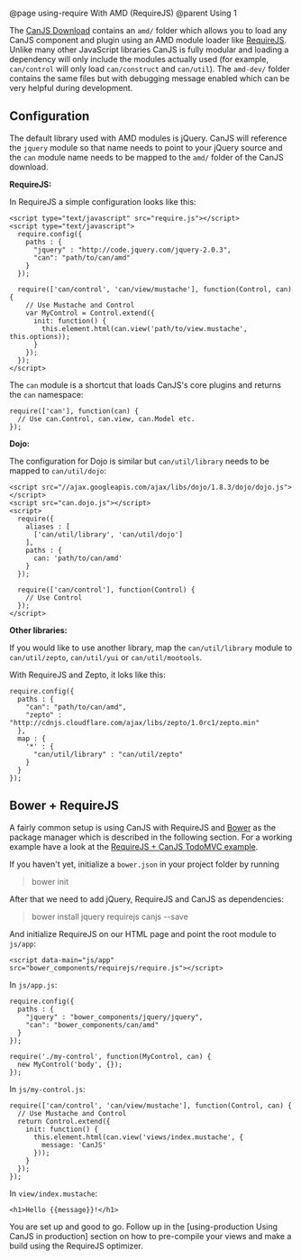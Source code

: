@page using-require With AMD (RequireJS)
@parent Using 1

The [CanJS Download](../download.html) contains an `amd/` folder which allows you to load any CanJS component and plugin using an AMD module loader like [RequireJS](http://requirejs.org/). Unlike many other JavaScript libraries CanJS is fully modular and loading a dependency will only include the modules actually used (for example, `can/control` will only load `can/construct` and `can/util`). The `amd-dev/` folder contains the same files but with debugging message enabled which can be very helpful during development.

## Configuration

The default library used with AMD modules is jQuery. CanJS will reference the `jquery` module so that name needs to point to your jQuery source and the `can` module name needs to be mapped to the `amd/` folder of the CanJS download.

__RequireJS:__

In RequireJS a simple configuration looks like this:

    <script type="text/javascript" src="require.js"></script>
    <script type="text/javascript">
      require.config({
        paths : {
          "jquery" : "http://code.jquery.com/jquery-2.0.3",
          "can": "path/to/can/amd"
        }
      });

      require(['can/control', 'can/view/mustache'], function(Control, can) {
        // Use Mustache and Control
        var MyControl = Control.extend({
          init: function() {
            this.element.html(can.view('path/to/view.mustache', this.options));
          }
        });
      });
    </script>

The `can` module is a shortcut that loads CanJS's core plugins and returns the `can` namespace:

    require(['can'], function(can) {
      // Use can.Control, can.view, can.Model etc.
    });

__Dojo:__

The configuration for Dojo is similar but `can/util/library` needs to be mapped to `can/util/dojo`:

    <script src="//ajax.googleapis.com/ajax/libs/dojo/1.8.3/dojo/dojo.js">
    </script>
    <script src="can.dojo.js"></script>
    <script>
      require({
        aliases : [
          ['can/util/library', 'can/util/dojo']
        ],
        paths : {
          can: 'path/to/can/amd'
        }
      });

      require(['can/control'], function(Control) {
        // Use Control
      });
    </script>

__Other libraries:__

If you would like to use another library, map the `can/util/library` module to `can/util/zepto`,
`can/util/yui` or `can/util/mootools`.

With RequireJS and Zepto, it loks like this:

    require.config({
      paths : {
        "can": "path/to/can/amd",
        "zepto" : "http://cdnjs.cloudflare.com/ajax/libs/zepto/1.0rc1/zepto.min"
      },
      map : {
        '*' : {
          "can/util/library" : "can/util/zepto"
        }
      }
    });

## Bower + RequireJS

A fairly common setup is using CanJS with RequireJS and [Bower](http://bower.io/) as the package manager which is described in the following section. For a working example have a look at the [RequireJS + CanJS TodoMVC example](http://todomvc.com/labs/dependency-examples/canjs_require/).

If you haven't yet, initialize a `bower.json` in your project folder by running

> bower init

After that we need to add jQuery, RequireJS and CanJS as dependencies:

> bower install jquery requirejs canjs --save

And initialize RequireJS on our HTML page and point the root module to `js/app`:

    <script data-main="js/app" src="bower_components/requirejs/require.js"></script>

In `js/app.js`:

    require.config({
      paths : {
        "jquery" : "bower_components/jquery/jquery",
        "can": "bower_components/can/amd"
      }
    });

    require('./my-control', function(MyControl, can) {
      new MyControl('body', {});
    });

In `js/my-control.js`:

    require(['can/control', 'can/view/mustache'], function(Control, can) {
      // Use Mustache and Control
      return Control.extend({
        init: function() {
          this.element.html(can.view('views/index.mustache', {
            message: 'CanJS'
          }));
        }
      });
    });

In `view/index.mustache`:

    <h1>Hello {{message}}!</h1>

You are set up and good to go. Follow up in the [using-production Using CanJS in production] section on how to pre-compile your views and make a build using the RequireJS optimizer.
